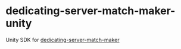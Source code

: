 # dedicating-server-match-maker-unity
Unity SDK for [dedicating-server-match-maker](https://github.com/insthync/dedicating-server-match-maker)
